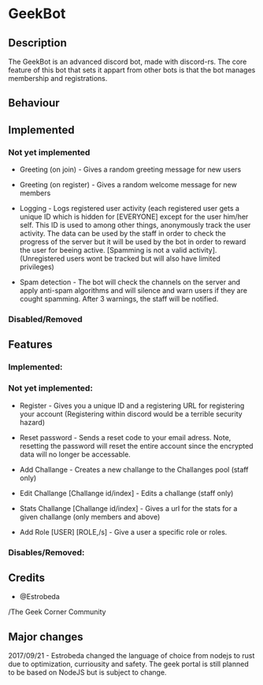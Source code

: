 # GeekBot

## Description
The GeekBot is an advanced discord bot, made with discord-rs.
The core feature of this bot that sets it appart from other bots is that
the bot manages membership and registrations.

## Behaviour

## Implemented

### Not yet implemented
  - Greeting (on join)      - Gives a random greeting message for new users
  - Greeting (on register)  - Gives a random welcome message for new members
  
  - Logging                 - Logs registered user activity (each registered user gets a unique ID which is hidden for [EVERYONE] except for 
                              the user him/her self. This ID is used to among other things, anonymously track the user activity.
                              The data can be used by the staff in order to check the progress of the server but it will be used
                              by the bot in order to reward the user for beeing active. [Spamming is not a valid activity].
                              (Unregistered users wont be tracked but will also have limited privileges)
  
   - Spam detection          - The bot will check the channels on the server and apply anti-spam algorithms and will silence and warn
                               users if they are cought spamming. 
                               After 3 warnings, the staff will be notified.  
 
### Disabled/Removed

## Features

### Implemented:


### Not yet implemented:
   - Register                                                     - Gives you a unique ID and a registering URL for registering your account 
                                                                    (Registering within discord would be a terrible security hazard)

   - Reset password                                               - Sends a reset code to your email adress. Note, resetting the password will 
                                                                    reset the entire account since the encrypted data will no longer be accessable.
   
   - Add   Challange                                              - Creates a new challange to the Challanges pool (staff only)
   - Edit  Challange  [Challange id/index]                        - Edits a challange (staff only)
   - Stats Challange  [Challange id/index]                        - Gives a url for the stats for a given challange (only members and above)
   
   - Add Role [USER] [ROLE,/s]                                    - Give a user a specific role or roles.
    

### Disables/Removed:


## Credits
- @Estrobeda


/The Geek Corner Community


## Major changes
2017/09/21 - Estrobeda changed the language of choice from nodejs to rust due to optimization, curriousity and safety.
             The geek portal is still planned to be based on NodeJS but is subject to change.
